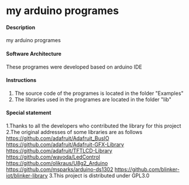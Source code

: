 # my arduino programes

#### Description
my arduino programes

#### Software Architecture
These programes were developed based on arduino IDE

#### Instructions

1.  The source code of the programes is located in the folder "Examples"
2.  The libraries used in the programes are located in the folder "lib"


#### Special statement

1.Thanks to all the developers who contributed the library for this project
2.The original addresses of some libraries are as follows
    https://github.com/adafruit/Adafruit_BusIO
    https://github.com/adafruit/Adafruit-GFX-Library
    https://github.com/adafruit/TFTLCD-Library
    https://github.com/wayoda/LedControl
    https://github.com/olikraus/U8g2_Arduino
    https://github.com/msparks/arduino-ds1302
    https://github.com/blinker-iot/blinker-library
3.This project is distributed under GPL3.0